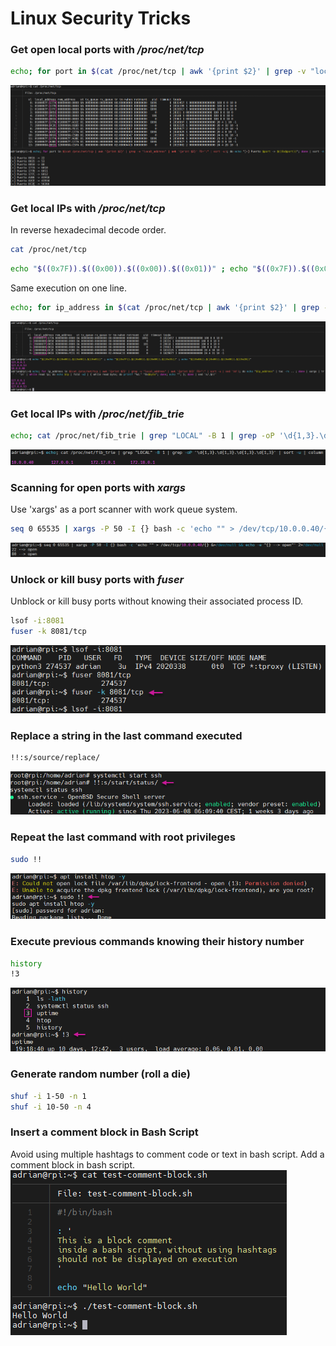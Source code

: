 # Linux Security Tricks

### Get open local ports with */proc/net/tcp*
```bash
echo; for port in $(cat /proc/net/tcp | awk '{print $2}' | grep -v "local_address" | awk '{print $2}' FS=":" | sort -u); do echo "[+] Puerto $port -> $((0x$port))"; done | sort -n
```
![Get open local ports](screenshots/get_open_local_ports.png)


### Get local IPs with */proc/net/tcp*
In reverse hexadecimal decode order.
```bash
cat /proc/net/tcp
```
```bash
echo "$((0x7F)).$((0x00)).$((0x00)).$((0x01))" ; echo "$((0x7F)).$((0x00)).$((0x00)).$((0x35))" ; echo "$((0x0A)).$((0x00)).$((0x00)).$((0x28))"
```

Same execution on one line.
```bash
echo; for ip_address in $(cat /proc/net/tcp | awk '{print $2}' | grep -v "local_address" | awk '{print $1}' FS=":" | sort -u | sed '1d'); do echo "$ip_address" | tac -rs .. ; done | xargs | tr ' ' '\n' | while read ip; do echo $ip | fold -w2 | { while read byte; do printf "%d." "0x$byte"; done; echo ""; }; done | sed 's/.$//'
```
![Get local IPs proc-net-tcp](screenshots/get_local_ips_hexa_procnettcp.png)


### Get local IPs with */proc/net/fib_trie*
```bash
echo; cat /proc/net/fib_trie | grep "LOCAL" -B 1 | grep -oP '\d{1,3}.\d{1,3}.\d{1,3}.\d{1,3}' | sort -u | column
```
![Get local IPs proc-net-fib_trie](screenshots/get_local_ips_procnetfibtrie.png)


### Scanning for open ports with *xargs* 
Use 'xargs' as a port scanner with work queue system.
```bash
seq 0 65535 | xargs -P 50 -I {} bash -c 'echo "" > /dev/tcp/10.0.0.40/{} &>/dev/null && echo -e "{} --> open"' 2>/dev/null
```
![Get local IPs proc-net-fib_trie](screenshots/port_scanner_xargs.png)


### Unlock or kill busy ports with *fuser*
Unblock or kill busy ports without knowing their associated process ID.
```bash
lsof -i:8081
fuser -k 8081/tcp
```
![Get local IPs proc-net-fib_trie](screenshots/kill_port_fuser.png)


### Replace a string in the last command executed
```bash
!!:s/source/replace/
```
![Get local IPs proc-net-fib_trie](screenshots/replace_string_last_command.png)


### Repeat the last command with root privileges
```bash
sudo !!
```
![Get local IPs proc-net-fib_trie](screenshots/repeat_last_command_root_privs.png)


### Execute previous commands knowing their history number
```bash
history
!3
```
![Get local IPs proc-net-fib_trie](screenshots/exec_command_history_number.png)


### Generate random number (roll a die)
```bash
shuf -i 1-50 -n 1
shuf -i 10-50 -n 4
```

### Insert a comment block in Bash Script
Avoid using multiple hashtags to comment code or text in bash script. Add a comment block in bash script.
![Insert comment block in bash script](screenshots/insert-comment-block-bash-script.png)
